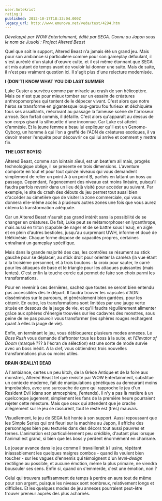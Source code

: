 ```yaml
---
user:Antekrist
rating:1
published: 2012-10-17T18:33:04.000Z
legacy_url: http://www.emunova.net/veda/test/4294.htm
---
```

_Développé par WOW Entertainment, édité par SEGA. Connu au Japon sous le nom de Juuoki : Project Altered Beast_  

  

Quel que soit le support, Altered Beast n'a jamais été un grand jeu. Mais pour son ambiance si particulière comme pour son gameplay défoulant, il s'est auréolé d'un statut d'œuvre culte, et il est même étonnant que SEGA ait mis autant de temps avant de vouloir lui donner une suite. Mais de suite, il n'est pas vraiment question ici. Il s'agit plus d'une relecture modernisée.  

  

**I (DON'T) KNOW WHAT YOU DID LAST SUMMER**  

Luke Custer a survécu comme par miracle au crash de son hélicoptère. Mais ce n'est que pour mieux tomber sur un essaim de créatures anthropomorphes qui tentent de le dépecer vivant. C'est alors que notre héros se transforme en gigantesque loup-garou fou furieux et déchiquète tous ses assaillants, réécrivant au passage la fameuse scène de l'arroseur arrosé. Son forfait commis, il défaille. C'est alors qu'apparaît au dessus de son corps gisant la silhouette d'une inconnue. Car Luke est atteint d'amnésie. Et la jeune femme a beau lui expliquer qu'il est un Genome-Cyborg, un homme à qui l'on a greffé de l'ADN de créatures exotiques, il va devoir mener l'enquête pour découvrir ce qui lui arrive et comment y mettre fin.  

  

**THE LOST BOY(S)**  

Altered Beast, comme son lointain aïeul, est un beat'em all mais, progrès technologique oblige, il se présente en trois dimensions. L'aventure comporte en tout et pour tout quinze niveaux qui vous demandent simplement de relier un point A à un point B, parfois en lattant un boss au passage. Cependant, l'agencement des niveaux est moins linéaire, puisqu'il faudra parfois revenir dans un lieu déjà visité pour accéder au suivant. Par exemple, le site du crash des débuts du jeu permet tout aussi bien d'accéder au cimetière que de visiter la zone commerciale, qui vous donnera elle-même accès à plusieurs autres zones une fois que vous aurez obtenu la transformation adéquate.  

Car un Altered Beast n'aurait pas grand intérêt sans la possibilité de se changer en créatures. De fait, Luke peut se métamorphoser en lycanthrope, mais aussi en triton (capable de nager et de se battre sous l'eau), en aigle et en plein d'autres bestioles, jusqu'au surprenant UWH, informe et doué de télékinésie. Chaque forme dispose de capacités propres, certaines entraînant un gameplay spécifique.  

Mais dans la grande majorité des cas, les contrôles se résument au stick gauche pour se déplacer, au stick droit pour orienter la caméra (la vue étant à la troisième personne), et à trois boutons : la croix pour sauter, le carré pour les attaques de base et le triangle pour les attaques puissantes (mais lentes). C'est enfin la touche cercle qui permet de faire son choix parmi les transformations.  

Pour en revenir à ces dernières, sachez que toutes ne seront bien entendu pas accessibles dès le départ. Il faudra trouver les capsules d'ADN disséminées sur le parcours, et généralement bien gardées, pour les obtenir. En outre, les transformations sont limitées par une jauge verte située en dessous de la jauge de vie, et qu'il faudra régulièrement alimenter grâce aux sphères d'énergie trouvées sur les cadavres des monstres, sous peine de ne pas pouvoir vous transformer (les sphères rouges rechargent quant à elles la jauge de vie).  

Enfin, en terminant le jeu, vous débloquerez plusieurs modes annexes. Le _Boss Rush_ vous demande d'affronter tous les boss à la suite, et l'_Elevator of Doom_ (marqué ??? à l'écran de sélection) est une sorte de mode survie avec un boss inédit. A la clef, vous obtiendrez trois nouvelles transformations plus ou moins utiles.  

  

**BRAIN (REALLY) DEAD**  

A l'ambiance, certes un peu kitch, de la Grèce Antique et de la foire aux monstres, Altered Beast tel que revisité par WOW Entertainment, substitue un contexte moderne, fait de manipulations génétiques au demeurant moins improbables, avec une surcouche de gore qui rapproche le jeu d'un Resident Evil (dans son atmosphère, j'entends). Il n'y a pas là matière à un quelconque jugement, simplement les fans de la première heure pourraient rejeter cette relecture. Mais que ceux qui attendent que je crache allègrement sur le jeu se rassurent, tout le reste est (très) mauvais.  

Visuellement, le jeu de SEGA fait honte à son support. Aussi repoussant que les Simple Series qui ont fleuri sur la machine au Japon, il affiche des personnages bien peu texturés dans des décors tout aussi pauvres et ternes. L'animation est particulièrement peu crédible, d'autant plus lorsque l'animal est grand, si bien que les boss y perdent énormément en charisme.  

Le joueur avance dans le jeu comme il travaillerait à l'usine, répétant inlassablement les quelques maigres combos - quand ils veulent bien toucher - sur les vagues d'ennemis qui témoignent d'un _level-design_ rectiligne au possible, et aucune émotion, même la plus primaire, ne viendra bousculer ses sens. Enfin si, quand on s'emmerde, c'est une émotion, non ?  

Celui qui trouvera suffisamment de temps à perdre en aura tout de même pour son argent, puisque les niveaux sont nombreux, relativement longs et difficiles. Et les quelques modes de jeu annexes pourraient peut-être trouver preneur auprès des plus acharnés.